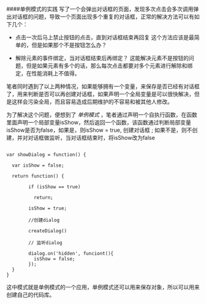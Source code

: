 ####单例模式的实践
写了一个会弹出对话框的页面，发现多次点击会多次调用弹出对话框的问题，导致一个页面出现多个重复的对话框，正常的解决方法可以有如下几个：
* 点击一次后马上禁止按钮的点击，直到对话框结束再回复
这个方法应该是最简单的，但是如果那个不是按钮怎么办？

* 解除元素的事件绑定，当对话框结束后再绑定？
这能解决元素不是按钮的问题，但是如果元素有多个的话，那么每次点击都要对多个元素进行解除和绑定，在性能消耗上不值得。

笔者同时遇到了以上两种情况，如果能够拥有一个变量，来保存是否已经有对话框了，用来判断是否可以再创建对话框，如果声明一个全局变量是可以很快解决，但是这样会污染全局，而且容易造成后期维护的不容易和被其他人修改。

为了解决这个问题，便想到了 *单例模式* ，笔者通过声明一个自执行函数，在函数里面声明一个局部变量isShow，然后返回一个函数，该函数通过判断局部变量isShow是否为false，如果是，则isShow = true, 创建对话框 ; 如果不是，则不创建，并对对话框做监听，当对话框结束时，将isShow改为false

<pre><code>
var showDialog = function() {

  var isShow = false;

  return function() {
 
        if (isShow == true) 
  
          return;
  
        isShow = true;
  
        //创建dialog
  
        createDialog()
  
        // 监听dialog
  
        dialog.on('hidden', funciont(){
          isShow = false;  
        });
  }
}
</code></pre>
这中模式就是单例模式的一个应用，单例模式还可以用来保存对象，所以可以用来创建自己的代码库。